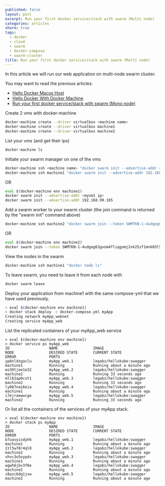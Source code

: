 ```yaml
---
published: false
layout: post
excerpt: Run your first docker service/stack with swarm (Multi node)
categories: articles
share: true
tags:
  - docker
  - cloud
  - swarm
  - docker-compose
  - swarm-cluster
title: Run your first docker service/stack with swarm (Multi node)
---
```

In this article we will run our web application on multi-node swarm cluster.

You may want to read the previous articles: 
- [Hello Docker Macos Host](http://www.jadejaber.com/articles/hello-docker-macos-host/)
- [Hello Docker With Docker Machine](http://www.jadejaber.com/articles/hello-docker-with-docker-machine/)
- [Run your first docker service/stack with swarm (Mono node)](http://www.jadejaber.com/articles/hello-docker-with-swarm-mono-node/)

Create 2 vms with docker-machine
```bash
docker-machine create --driver virtualbox <machine name>
docker-machine create --driver virtualbox machine1
docker-machine create --driver virtualbox machine2
```

List your vms (and get their ips)

```bash
docker-machine ls
```

Initiate your swarm manager on one of the vms

```bash
docker-machine ssh <machine name> "docker swarm init --advertise-addr <myvm1 ip>" 
docker-machine ssh machine1 "docker swarm init --advertise-addr 192.168.99.105"
```

OR

```bash
eval $(docker-machine env machine1)
docker swarm init --advertise-addr <myvm1 ip> 
docker swarm init --advertise-addr 192.168.99.105
```

Add a swarm worker to your swarm cluster (the join command is returned by the "swarm init" command above)

```bash
docker-machine ssh machine2 "docker swarm join --token SWMTKN-1-4udgeg63gvom4fliqgomj2vk25zf1mnk03l5yz0stb9cc4y6ft-9q938913xdtt4eymor8d186oq 192.168.99.105:2377"
```

OR 

```bash
eval $(docker-machine env machine2)
docker swarm join --token SWMTKN-1-4udgeg63gvom4fliqgomj2vk25zf1mnk03l5yz0stb9cc4y6ft-9q938913xdtt4eymor8d186oq 192.168.99.105:2377
```

View the nodes in the swarm

```bash
docker-machine ssh machine1 "docker node ls"
```

To leave swarm, you need to leave it from each node with

```bash
docker swarm leave
```

Deploy your application from machine1 with the same compose-yml that we have used previously.  
```bash
> eval $(docker-machine env machine1)
> docker stack deploy -c docker-compose.yml myApp
Creating network myApp_webnet
Creating service myApp_web
```


List the replicated containers of your myApp_web service
```shell
> eval $(docker-machine env machine1)
> docker service ps myApp_web
ID                  NAME                IMAGE                      NODE                DESIRED STATE       CURRENT STATE                ERROR               PORTS
yp8nldzgaclu        myApp_web.1         legabz/hellokube:swagger   machine1            Running             Running about a minute ago
mz30tjee1e32        myApp_web.2         legabz/hellokube:swagger   machine2            Running             Running 33 seconds ago
mll62ap0cvt1        myApp_web.3         legabz/hellokube:swagger   machine2            Running             Running 33 seconds ago
ly087nai6eia        myApp_web.4         legabz/hellokube:swagger   machine1            Running             Running about a minute ago
i7ejraewwcge        myApp_web.5         legabz/hellokube:swagger   machine2            Running             Running 33 seconds ago
```

Or list all the containers of the services of your myApp stack.
```shell
> eval $(docker-machine env machine1)
> docker stack ps myApp
ID                  NAME                IMAGE                      NODE                DESIRED STATE       CURRENT STATE                ERROR               PORTS
b7uavyisdyh6        myApp_web.1         legabz/hellokube:swagger   machine1            Running             Running about a minute ago
2zl5w78r4ql8        myApp_web.2         legabz/hellokube:swagger   machine2            Running             Running about a minute ago
vhvc3o5oypdv        myApp_web.3         legabz/hellokube:swagger   machine1            Running             Running about a minute ago
wgwh6jbv3f0e        myApp_web.4         legabz/hellokube:swagger   machine2            Running             Running about a minute ago
z8azc6dq1jvw        myApp_web.5         legabz/hellokube:swagger   machine2            Running             Running about a minute ago
```

